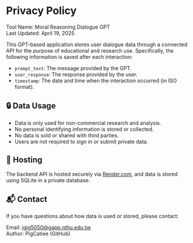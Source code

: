 # Privacy Policy

Tool Name: Moral Reasoning Dialogue GPT  
Last Updated: April 19, 2025

This GPT-based application stores user dialogue data through a connected API for the purpose of educational and research use. Specifically, the following information is saved after each interaction:

- `prompt_text`: The message provided by the GPT.
- `user_response`: The response provided by the user.
- `timestamp`: The date and time when the interaction occurred (in ISO format).

## 🔒 Data Usage

- Data is only used for non-commercial research and analysis.
- No personal identifying information is stored or collected.
- No data is sold or shared with third parties.
- Users are not required to sign in or submit private data.

## 📍 Hosting

The backend API is hosted securely via [Render.com](https://render.com), and data is stored using SQLite in a private database.

## 📬 Contact

If you have questions about how data is used or stored, please contact:

Email: igig5050@gapp.nthu.edu.tw  
Author: PigCatiee (GitHub)
